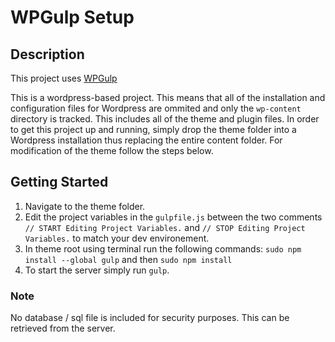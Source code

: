 # WPGulp Setup

## Description

This project uses [WPGulp](https://github.com/ahmadawais/WPGulp)

This is a wordpress-based project. This means that all of the installation and configuration files for Wordpress are ommited and only the `wp-content` directory is tracked. This includes all of the theme and plugin files. In order to get this project up and running, simply drop the theme folder into a Wordpress installation thus replacing the entire content folder. For modification of the theme follow the steps below.

## Getting Started

1. Navigate to the theme folder.
2. Edit the project variables in the `gulpfile.js` between the two comments `// START Editing Project Variables.` and `// STOP Editing Project Variables.` to match your dev environement.
3. In theme root using terminal run the following commands: `sudo npm install --global gulp` and then `sudo npm install`
4. To start the server simply run `gulp`.

### Note

No database / sql file is included for security purposes. This can be retrieved from the server.
